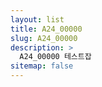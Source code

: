 ```yaml
---
layout: list
title: A24_00000
slug: A24_00000
description: >
  A24_00000 테스트잡
sitemap: false
---
```

